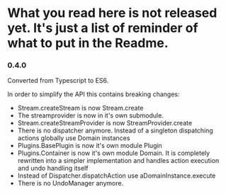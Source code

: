 # What you read here is not released yet. It's just a list of reminder of what to put in the Readme.

### 0.4.0
Converted from Typescript to ES6.

In order to simplify the API this contains breaking changes:
* Stream.createStream is now Stream.create
* The streamprovider is now in it's own submodule.
* Stream.createStreamProvider is now StreamProvider.create
* There is no dispatcher anymore. Instead of a singleton dispatching actions globally use Domain instances
* Plugins.BasePlugin is now it's own module Plugin
* Plugins.Container is now it's own module Domain. It is completely rewritten into a simpler implementation
  and handles action execution and undo handling itself
* Instead of Dispatcher.dispatchAction use aDomainInstance.execute
* There is no UndoManager anymore.
